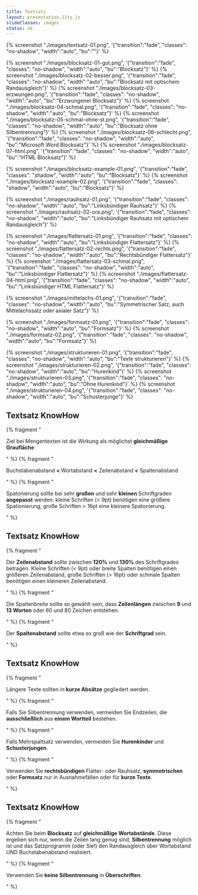 ```yaml
---
title: Textsatz
layout: presentation.11ty.js
slideClasses: images
status: ok
---
```



{% screenshot "./images/textsatz-01.png", '{"transition":"fade", "classes": "no-shadow", "width":"auto", "bu":""}' %}

{% screenshot "./images/blocksatz-01-gut.png", '{"transition":"fade", "classes": "no-shadow", "width":"auto", "bu":"Blocksatz"}' %}
{% screenshot "./images/blocksatz-02-besser.png", '{"transition":"fade", "classes": "no-shadow", "width":"auto", "bu":"Blocksatz mit optischem Randausgleich"}' %}
{% screenshot "./images/blocksatz-03-erzwungen.png", '{"transition":"fade", "classes": "no-shadow", "width":"auto", "bu":"Erzwungener Blocksatz"}' %}
{% screenshot "./images/blocksatz-04-schmal.png", '{"transition":"fade", "classes": "no-shadow", "width":"auto", "bu":"Blocksatz"}' %}
{% screenshot "./images/blocksatz-05-schmal-ohne-st.png", '{"transition":"fade", "classes": "no-shadow", "width":"auto", "bu":"Blocksatz ohne Silbentrennung"}' %}
{% screenshot "./images/blocksatz-06-schlecht.png", '{"transition":"fade", "classes": "no-shadow", "width":"auto", "bu":"Microsoft Word Blocksatz"}' %}
{% screenshot "./images/blocksatz-07-html.png", '{"transition":"fade", "classes": "no-shadow", "width":"auto", "bu":"HTML Blocksatz"}' %}

{% screenshot "./images/blocksatz-example-01.png", '{"transition":"fade", "classes": "shadow", "width":"auto", "bu":"Blocksatz"}' %}
{% screenshot "./images/blocksatz-example-02.png", '{"transition":"fade", "classes": "shadow", "width":"auto", "bu":"Blocksatz"}' %}


{% screenshot "./images/rauhsatz-01.png", '{"transition":"fade", "classes": "no-shadow", "width":"auto", "bu":"Linksbündiger Rauhsatz"}' %}
{% screenshot "./images/rauhsatz-02-ora.png", '{"transition":"fade", "classes": "no-shadow", "width":"auto", "bu":"Linksbündiger Rauhsatz mit optischem Randausgleich"}' %}

{% screenshot "./images/flattersatz-01.png", '{"transition":"fade", "classes": "no-shadow", "width":"auto", "bu":"Linksbündiger Flattersatz"}' %}
{% screenshot "./images/flattersatz-02-rechts.png", '{"transition":"fade", "classes": "no-shadow", "width":"auto", "bu":"Rechtsbündiger Flattersatz"}' %}
{% screenshot "./images/flattersatz-03-schmal.png", '{"transition":"fade", "classes": "no-shadow", "width":"auto", "bu":"Linksbündiger Flattersatz"}' %}
{% screenshot "./images/flattersatz-04-html.png", '{"transition":"fade", "classes": "no-shadow", "width":"auto", "bu":"Linksbündiger HTML Flattersatz"}' %}

{% screenshot "./images/mittelachs-01.png", '{"transition":"fade", "classes": "no-shadow", "width":"auto", "bu":"Symmetrischer Satz, auch Mittelachssatz oder axialer Satz"}' %}

{% screenshot "./images/formsatz-01.png", '{"transition":"fade", "classes": "no-shadow", "width":"auto", "bu":"Formsatz"}' %}
{% screenshot "./images/formsatz-02.png", '{"transition":"fade", "classes": "no-shadow", "width":"auto", "bu":"Formsatz"}' %}

{% screenshot "./images/strukturieren-01.png", '{"transition":"fade", "classes": "no-shadow", "width":"auto", "bu":"Texte strukturieren"}' %}
{% screenshot "./images/strukturieren-02.png", '{"transition":"fade", "classes": "no-shadow", "width":"auto", "bu":"Hurenkind"}' %}
{% screenshot "./images/strukturieren-03.png", '{"transition":"fade", "classes": "no-shadow", "width":"auto", "bu":"Ohne Hurenkind"}' %}
{% screenshot "./images/strukturieren-04.png", '{"transition":"fade", "classes": "no-shadow", "width":"auto", "bu":"Schusterjunge"}' %}

<section class="simple">
  <div>
    <h1>Textsatz KnowHow</h1>
    <div>
      {% fragment "<p class=\"list\">Ziel bei Mengentexten ist die Wirkung als möglichst <strong>gleichmäßige Graufläche</strong></p>" %}
      {% fragment "<p class=\"list\">Buchstabenabstand <strong>&lt;
</strong> Wortabstand <strong>&lt;</strong> Zeilenabstand <strong>&lt;</strong> Spaltenabstand</p>" %}
      {% fragment "<p class=\"list\">Spatonierung sollte bei sehr <strong>großen</strong> und sehr <strong>kleinen</strong> Schriftgraden <strong>angepasst</strong> werden: kleine Schriften (&lt; 9pt) benötigen eine größere Spationierung, große Schriften &gt; 16pt eine kleinere Spatonierung. </p>" %}
    </div>
</section>

<section class="simple">
  <div>
    <h1>Textsatz KnowHow</h1>
    <div>
      {% fragment "<p class=\"list\">Der <strong>Zeilenabstand</strong> sollte zwischen <strong>120%</strong> und <strong>130%</strong> des Schriftgrades betragen. Kleine Schriften (&lt; 9pt) oder breite Spalten benötigen einen größeren Zeilenabstand, große Schriften (&gt; 16pt) oder schmale Spalten benötigen einen kleineren Zeilenabstand.</p>" %}
      {% fragment "<p class=\"list\">Die Spaltenbreite sollte so gewählt sein, dass <strong>Zeilenlängen</strong> zwischen <strong>9</strong> und <strong>13 Worten</strong> oder 60 und 80 Zeichen entstehen.</p>" %}
      {% fragment "<p class=\"list\">Der <strong>Spaltenabstand</strong> sollte etwa so groß wie der <strong>Schriftgrad</strong> sein.</p>" %}
    </div>
</section>
<section class="simple">
  <div>
    <h1>Textsatz KnowHow</h1>
    <div>
      {% fragment "<p class=\"list\">Längere Texte sollten in <strong>kurze Absätze</strong> gegliedert werden. </p>" %}
      {% fragment "<p class=\"list\">Falls Sie Silbentrennung verwenden, vermeiden Sie Endzeilen, die <strong>ausschließlich</strong> aus <strong>einem Wortteil</strong> bestehen.</p>" %}
      {% fragment "<p class=\"list\">Falls Mehrspaltsatz verwenden, vermeiden Sie <strong>Hurenkinder</strong> und <strong>Schusterjungen</strong>.</p>" %}
      {% fragment "<p class=\"list\">Verwenden Sie <strong>rechtsbündigen</strong> Flatter- oder Rauhsatz, <strong>symmetrischen</strong> oder <strong>Formsatz</strong> nur in Ausnahmefällen oder für <strong>kurze Texte</strong>.</p>" %}
    </div>
</section>
<section class="simple">
  <div>
    <h1>Textsatz KnowHow</h1>
    <div>
      {% fragment "<p class=\"list\">Achten Sie beim <strong>Blocksatz</strong> auf <strong>gleichmäßige Wortabstände</strong>. Diese ergeben sich nur, wenn die Zeilen lang genug sind, <strong>Silbentrennung</strong> möglich ist und das Satzprogramm (oder Sie!) den Randausgleich über Wortabstand UND Buchstabenabstand realisiert.</p>" %}
      {% fragment "<p class=\"list\">Verwenden Sie <strong>keine Silbentrennung</strong> in <strong>Überschriften</strong>.</p>" %}
    </div>
</section>



<!-- momentan (?) offline/nicht erreichbar
{% screenshot "./images/beispiel-04.png", '{"transition":"fade", "classes": "no-shadow", "width":"auto", "bu":"https://typewar.com/"}' %}
{% screenshot "./images/beispiel-06.png", '{"transition":"fade", "classes": "no-shadow", "width":"auto", "bu":"http://typeconnection.com/"}' %}
-->